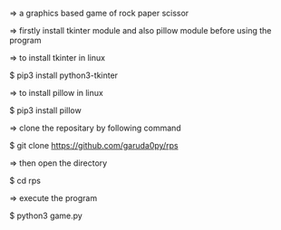=> a graphics based game of rock paper scissor

=> firstly install tkinter module and also pillow module before using the program 

=> to install tkinter in linux 

$ pip3 install python3-tkinter

=> to install pillow in linux 

$ pip3 install pillow 

=> clone the repositary by following command 

$ git clone https://github.com/garuda0py/rps

=> then open the directory 

$ cd rps 

=> execute the program

$ python3 game.py
